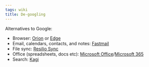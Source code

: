 ```yaml
---
tags: wiki
title: De-googling
---
```


Alternatives to Google:

- Browser: [Orion] or [Edge]
- Email, calendars, contacts, and notes: [Fastmail]
- File sync: [Resilio Sync]
- Office (spreadsheets, docs etc): [Microsoft Office]/[Microsoft 365]
- Search: [Kagi]

<!-- References -->

[Fastmail]: /wiki/Fastmail
[Resilio Sync]: /wiki/Resilio_Sync
[Microsoft Office]: /wiki/Microsoft_Office
[Edge]: /wiki/Edge
[Orion]: /wiki/Orion
[Microsoft 365]: /wiki/Microsoft_365
[Kagi]: /wiki/Kagi
